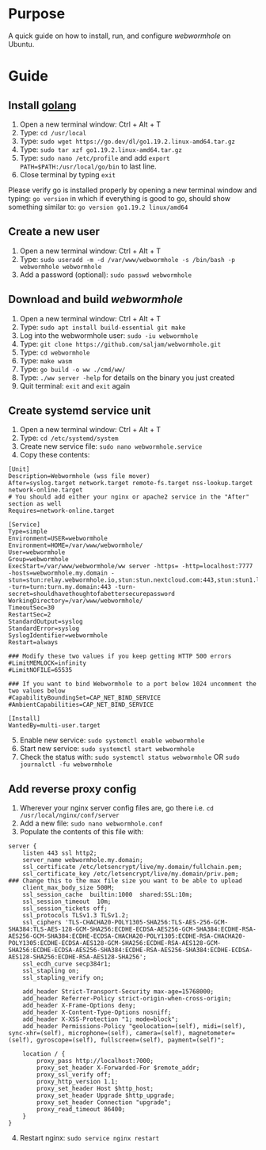 # Purpose
A quick guide on how to install, run, and configure _webwormhole_ on Ubuntu.

# Guide
## Install [golang](https://go.dev/dl/)
1. Open a new terminal window: Ctrl + Alt + T
2. Type: `cd /usr/local`
3. Type: `sudo wget https://go.dev/dl/go1.19.2.linux-amd64.tar.gz`
4. Type: `sudo tar xzf go1.19.2.linux-amd64.tar.gz`
5. Type: `sudo nano /etc/profile` and add `export PATH=$PATH:/usr/local/go/bin` to last line.
6. Close terminal by typing `exit`

Please verify go is installed properly by opening a new terminal window and typing: `go version` in which if everything is good to go, should show something similar to: `go version go1.19.2 linux/amd64`

## Create a new user
1. Open a new terminal window: Ctrl + Alt + T
2. Type: `sudo useradd -m -d /var/www/webwormhole -s /bin/bash -p webwormhole webwormhole`
3. Add a password (optional): `sudo passwd webwormhole`

## Download and build _webwormhole_
1. Open a new terminal window: Ctrl + Alt + T
2. Type: `sudo apt install build-essential git make`
3. Log into the webwormhole user: `sudo -iu webwormhole`
4. Type: `git clone https://github.com/saljam/webwormhole.git`
5. Type: `cd webwormhole`
6. Type: `make wasm`
7. Type: `go build -o ww ./cmd/ww/`
8. Type: `./ww server -help` for details on the binary you just created
9. Quit terminal: `exit` and `exit` again

## Create systemd service unit
1. Open a new terminal window: Ctrl + Alt + T
2. Type: `cd /etc/systemd/system`
3. Create new service file: `sudo nano webwormhole.service`
4. Copy these contents:

```
[Unit]
Description=Webwormhole (wss file mover)
After=syslog.target network.target remote-fs.target nss-lookup.target network-online.target
# You should add either your nginx or apache2 service in the "After" section as well
Requires=network-online.target

[Service]
Type=simple
Environment=USER=webwormhole
Environment=HOME=/var/www/webwormhole/
User=webwormhole
Group=webwormhole
ExecStart=/var/www/webwormhole/ww server -https= -http=localhost:7777 -hosts=webwormhole.my.domain -stun=stun:relay.webwormhole.io,stun:stun.nextcloud.com:443,stun:stun1.l.google.com:19302 -turn=turn:turn.my.domain:443 -turn-secret=shouldhavethoughtofabettersecurepassword
WorkingDirectory=/var/www/webwormhole/
TimeoutSec=30
RestartSec=2
StandardOutput=syslog
StandardError=syslog
SyslogIdentifier=webwormhole
Restart=always

### Modify these two values if you keep getting HTTP 500 errors
#LimitMEMLOCK=infinity
#LimitNOFILE=65535

### If you want to bind Webwormhole to a port below 1024 uncomment the two values below
#CapabilityBoundingSet=CAP_NET_BIND_SERVICE
#AmbientCapabilities=CAP_NET_BIND_SERVICE

[Install]
WantedBy=multi-user.target
```

5. Enable new service: `sudo systemctl enable webwormhole`
6. Start new service: `sudo systemctl start webwormhole`
7. Check the status with: `sudo systemctl status webwormhole` OR `sudo journalctl -fu webwormhole`

## Add reverse proxy config
1. Wherever your nginx server config files are, go there i.e. `cd /usr/local/nginx/conf/server`
2. Add a new file: `sudo nano webwormhole.conf`
3. Populate the contents of this file with:

```
server {
    listen 443 ssl http2;
    server_name webwormhole.my.domain;
    ssl_certificate /etc/letsencrypt/live/my.domain/fullchain.pem;
    ssl_certificate_key /etc/letsencrypt/live/my.domain/priv.pem;
### Change this to the max file size you want to be able to upload
    client_max_body_size 500M;
    ssl_session_cache  builtin:1000  shared:SSL:10m;
    ssl_session_timeout  10m;
    ssl_session_tickets off;
    ssl_protocols TLSv1.3 TLSv1.2;
    ssl_ciphers 'TLS-CHACHA20-POLY1305-SHA256:TLS-AES-256-GCM-SHA384:TLS-AES-128-GCM-SHA256:ECDHE-ECDSA-AES256-GCM-SHA384:ECDHE-RSA-AES256-GCM-SHA384:ECDHE-ECDSA-CHACHA20-POLY1305:ECDHE-RSA-CHACHA20-POLY1305:ECDHE-ECDSA-AES128-GCM-SHA256:ECDHE-RSA-AES128-GCM-SHA256:ECDHE-ECDSA-AES256-SHA384:ECDHE-RSA-AES256-SHA384:ECDHE-ECDSA-AES128-SHA256:ECDHE-RSA-AES128-SHA256';
    ssl_ecdh_curve secp384r1;
    ssl_stapling on;
    ssl_stapling_verify on;

    add_header Strict-Transport-Security max-age=15768000;
    add_header Referrer-Policy strict-origin-when-cross-origin;
    add_header X-Frame-Options deny;
    add_header X-Content-Type-Options nosniff;
    add_header X-XSS-Protection "1; mode=block";
    add_header Permissions-Policy "geolocation=(self), midi=(self), sync-xhr=(self), microphone=(self), camera=(self), magnetometer=(self), gyroscope=(self), fullscreen=(self), payment=(self)";

    location / {
        proxy_pass http://localhost:7000;
        proxy_set_header X-Forwarded-For $remote_addr;
        proxy_ssl_verify off;
        proxy_http_version 1.1;
        proxy_set_header Host $http_host;
        proxy_set_header Upgrade $http_upgrade;
        proxy_set_header Connection "upgrade";
        proxy_read_timeout 86400;
    }
}
```
4. Restart nginx: `sudo service nginx restart`
